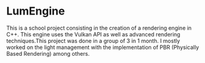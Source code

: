 # LumEngine
This is a school project consisting in the creation of a rendering engine in C++. 
This engine uses the Vulkan API as well as advanced rendering techniques.This project was done in a group of 3 in 1 month.
I mostly worked on the light management with the implementation of PBR (Physically Based Rendering) among others.
